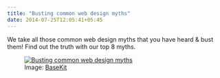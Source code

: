 ```yaml
---
title: "Busting common web design myths"
date: 2014-07-25T12:05:41+05:45
---
```


We take all those common web design myths that you have heard & bust them! Find out the truth with our top 8 myths.

<figure>
  <a href="http://4.bp.blogspot.com/-tlRfc7ZZf_E/U9Hzn3FbgZI/AAAAAAAAFhE/4TBOjkdRypQ/s1600/busting-common-web-design-myths.jpg">
    <img alt="Busting common web design myths" src="http://4.bp.blogspot.com/-tlRfc7ZZf_E/U9Hzn3FbgZI/AAAAAAAAFhE/4TBOjkdRypQ/s1600/busting-common-web-design-myths.jpg" />
  </a>
  
  <figcaption>Image: <a rel="nofollow" href="http://www.basekit.com/">BaseKit</a></figcaption>
</figure>
